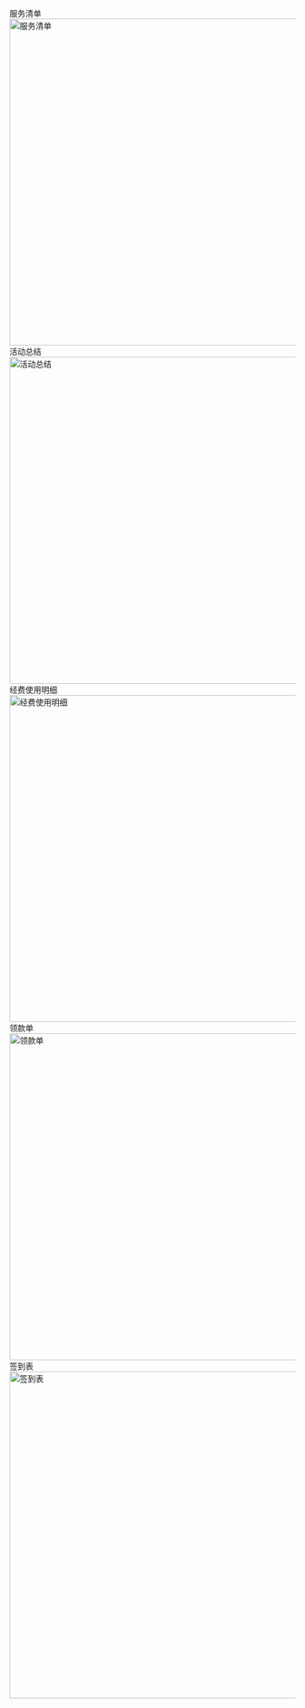 服务清单
<img src="https://github.com/kaku-kou/000/blob/master/picture/fuwuqingdan.jpg" width="575" alt="服务清单"/>
活动总结
<img src="https://github.com/kaku-kou/000/blob/master/picture/huodongzongjie.png" width="575" alt="活动总结" />
经费使用明细
<img src="https://github.com/kaku-kou/000/blob/master/picture/jingfeishiyongmingxi.jpg" width="575" alt="经费使用明细" />
领款单
<img src="https://github.com/kaku-kou/000/blob/master/picture/lingkuandan.jpg" width="575" alt="领款单" />
签到表
<img sec="https://github.com/kaku-kou/000/blob/master/picture/qiandaobiao.jpg" width="575" alt="签到表" />

